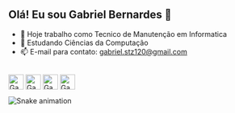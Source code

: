 ## Olá! Eu sou Gabriel Bernardes 👋

- 🔭 Hoje trabalho como Tecnico de Manutenção em Informatica
- 🌱 Estudando Ciências da Computação
- 📫 E-mail para contato: gabriel.stz120@gmail.com

<div style="display: inline_block"><br>
  <img align="center" alt=Gabriel.Java" height="30" width"40" src="https://cdn.jsdelivr.net/gh/devicons/devicon/icons/java/java-original-wordmark.svg">
  <img align="center" alt=Gabriel.Html" height="30" width"40" src="https://cdn.jsdelivr.net/gh/devicons/devicon/icons/html5/html5-original-wordmark.svg">
  <img align="center" alt=Gabriel.Css" height="30" width"40" src="https://cdn.jsdelivr.net/gh/devicons/devicon/icons/css3/css3-original-wordmark.svg" >
  <img align="center" alt=Gabriel.Css" height="30" width"40" src="https://cdn.jsdelivr.net/gh/devicons/devicon/icons/csharp/csharp-original.svg" />                                                                                                                                               
                                                                                                                                                      </div>  
                                                           
  ![Snake animation](https://github.com/gabrielstz120/gabrielstz120/blob/output/github-contribution-grid-snake.svg)
                                                                                                                                                     
